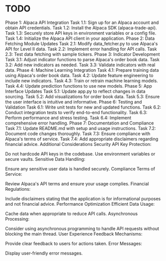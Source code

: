 # TODO

Phase 1: Alpaca API Integration
Task 1.1: Sign up for an Alpaca account and obtain API credentials.
Task 1.2: Install the Alpaca SDK (alpaca-trade-api).
Task 1.3: Securely store API keys in environment variables or a config file.
Task 1.4: Initialize the Alpaca API client in your application.
Phase 2: Data Fetching Module Updates
Task 2.1: Modify data_fetcher.py to use Alpaca's API for Level II data.
Task 2.2: Implement error handling for API calls.
Task 2.3: Test data fetching with sample tickers.
Phase 3: Indicator Development
Task 3.1: Adjust indicator functions to parse Alpaca's order book data.
Task 3.2: Add new indicators as needed.
Task 3.3: Validate indicators with real data.
Phase 4: Machine Learning Integration
Task 4.1: Prepare training data using Alpaca's order book data.
Task 4.2: Update feature engineering to include new indicators.
Task 4.3: Train or retrain machine learning models.
Task 4.4: Update prediction functions to use new models.
Phase 5: App Interface Updates
Task 5.1: Update app.py to reflect changes in data sourcing.
Task 5.2: Add visualizations for order book data.
Task 5.3: Ensure the user interface is intuitive and informative.
Phase 6: Testing and Validation
Task 6.1: Write unit tests for new and updated functions.
Task 6.2: Conduct integration tests to verify end-to-end functionality.
Task 6.3: Perform performance and stress testing.
Task 6.4: Implement comprehensive error handling.
Phase 7: Documentation and Compliance
Task 7.1: Update README.md with setup and usage instructions.
Task 7.2: Document code changes thoroughly.
Task 7.3: Ensure compliance with Alpaca's terms of service.
Task 7.4: Add appropriate disclaimers regarding financial advice.
Additional Considerations
Security
API Key Protection:

Do not hardcode API keys in the codebase.
Use environment variables or secure vaults.
Sensitive Data Handling:

Ensure any sensitive user data is handled securely.
Compliance
Terms of Service:

Review Alpaca's API terms and ensure your usage complies.
Financial Regulations:

Include disclaimers stating that the application is for informational purposes and not financial advice.
Performance Optimization
Efficient Data Usage:

Cache data when appropriate to reduce API calls.
Asynchronous Processing:

Consider using asynchronous programming to handle API requests without blocking the main thread.
User Experience
Feedback Mechanisms:

Provide clear feedback to users for actions taken.
Error Messages:

Display user-friendly error messages.
